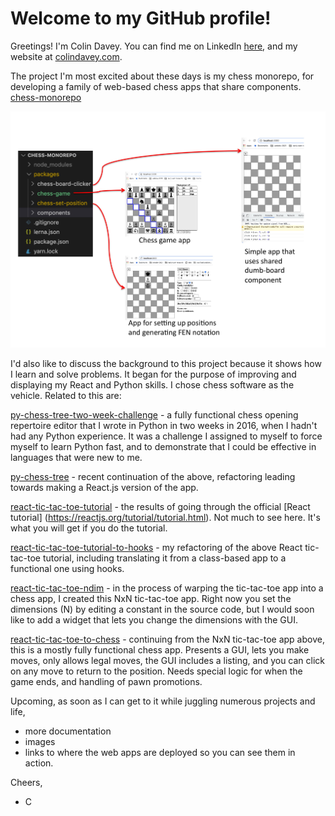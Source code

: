 # Welcome to my GitHub profile!

Greetings! I'm Colin Davey. You can find me on LinkedIn [here](https://www.linkedin.com/in/colinmdavey/), and my website at [colindavey.com](https://www.colindavey.com). 

The project I'm most excited about these days is my chess monorepo, for developing a family of web-based chess apps that share components. 
[chess-monorepo](https://github.com/colindavey/chess-monorepo)

<img src="https://github.com/colindavey/colindavey/blob/master/images/chessMonorepoDiagram.jpg" width="600"/>

I'd also like to discuss the background to this project because it shows how I learn and solve problems. It began for the purpose of improving and displaying my React and Python skills. I chose chess software as the vehicle. Related to this are:

[py-chess-tree-two-week-challenge](https://github.com/colindavey/py-chess-tree-two-week-challenge) - a fully functional chess opening repertoire editor that I wrote in Python in two weeks in 2016, when I hadn't had any Python experience. It was a challenge I assigned to myself to force myself to learn Python fast, and to demonstrate that I could be effective in languages that were new to me. 

[py-chess-tree](https://github.com/colindavey/py-chess-tree) - recent continuation of the above, refactoring leading towards making a React.js version of the app. 

[react-tic-tac-toe-tutorial](https://github.com/colindavey/react-tic-tac-toe-tutorial) - the results of going through the official [React tutorial] (https://reactjs.org/tutorial/tutorial.html). Not much to see here. It's what you will get if you do the tutorial. 

[react-tic-tac-toe-tutorial-to-hooks](https://github.com/colindavey/react-tic-tac-toe-tutorial-to-hooks) - my refactoring of the above React tic-tac-toe tutorial, including translating it from a class-based app to a functional one using hooks. 

[react-tic-tac-toe-ndim](https://github.com/colindavey/react-tic-tac-toe-ndim) - in the process of warping the tic-tac-toe app into a chess app, I created this NxN tic-tac-toe app. Right now you set the dimensions (N) by editing a constant in the source code, but I would soon like to add a widget that lets you change the dimensions with the GUI. 

[react-tic-tac-toe-to-chess](https://github.com/colindavey/react-tic-tac-toe-to-chess) - continuing from the NxN tic-tac-toe app above, this is a mostly fully functional chess app. Presents a GUI, lets you make moves, only allows legal moves, the GUI includes a listing, and you can click on any move to return to the position. Needs special logic for when the game ends, and handling of pawn promotions. 

Upcoming, as soon as I can get to it while juggling numerous projects and life,
* more documentation
* images
* links to where the web apps are deployed so you can see them in action. 

Cheers,
- C

<!--
### Hi there 👋
**colindavey/colindavey** is a ✨ _special_ ✨ repository because its `README.md` (this file) appears on your GitHub profile.

Here are some ideas to get you started:

- 🔭 I’m currently working on ...
- 🌱 I’m currently learning ...
- 👯 I’m looking to collaborate on ...
- 🤔 I’m looking for help with ...
- 💬 Ask me about ...
- 📫 How to reach me: ...
- 😄 Pronouns: ...
- ⚡ Fun fact: ...
-->
